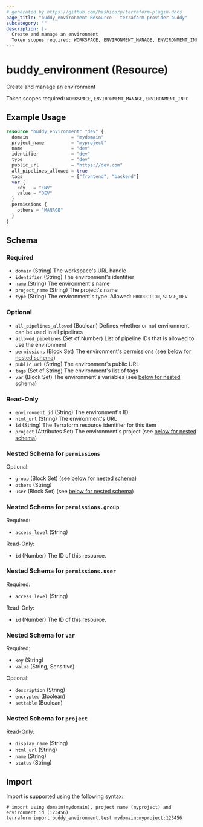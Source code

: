 ```yaml
---
# generated by https://github.com/hashicorp/terraform-plugin-docs
page_title: "buddy_environment Resource - terraform-provider-buddy"
subcategory: ""
description: |-
  Create and manage an environment
  Token scopes required: WORKSPACE, ENVIRONMENT_MANAGE, ENVIRONMENT_INFO
---
```


# buddy_environment (Resource)

Create and manage an environment

Token scopes required: `WORKSPACE`, `ENVIRONMENT_MANAGE`, `ENVIRONMENT_INFO`

## Example Usage

```terraform
resource "buddy_environment" "dev" {
  domain                = "mydomain"
  project_name          = "myproject"
  name                  = "dev"
  identifier            = "dev"
  type                  = "dev"
  public_url            = "https://dev.com"
  all_pipelines_allowed = true
  tags                  = ["frontend", "backend"]
  var {
    key   = "ENV"
    value = "DEV"
  }
  permissions {
    others = "MANAGE"
  }
}
```

<!-- schema generated by tfplugindocs -->
## Schema

### Required

- `domain` (String) The workspace's URL handle
- `identifier` (String) The environment's identifier
- `name` (String) The environment's name
- `project_name` (String) The project's name
- `type` (String) The environment's type. Allowed: `PRODUCTION`, `STAGE`, `DEV`

### Optional

- `all_pipelines_allowed` (Boolean) Defines whether or not environment can be used in all pipelines
- `allowed_pipelines` (Set of Number) List of pipeline IDs that is allowed to use the environment
- `permissions` (Block Set) The environment's permissions (see [below for nested schema](#nestedblock--permissions))
- `public_url` (String) The environment's public URL
- `tags` (Set of String) The environment's list of tags
- `var` (Block Set) The environment's variables (see [below for nested schema](#nestedblock--var))

### Read-Only

- `environment_id` (String) The environment's ID
- `html_url` (String) The environment's URL
- `id` (String) The Terraform resource identifier for this item
- `project` (Attributes Set) The environment's project (see [below for nested schema](#nestedatt--project))

<a id="nestedblock--permissions"></a>
### Nested Schema for `permissions`

Optional:

- `group` (Block Set) (see [below for nested schema](#nestedblock--permissions--group))
- `others` (String)
- `user` (Block Set) (see [below for nested schema](#nestedblock--permissions--user))

<a id="nestedblock--permissions--group"></a>
### Nested Schema for `permissions.group`

Required:

- `access_level` (String)

Read-Only:

- `id` (Number) The ID of this resource.


<a id="nestedblock--permissions--user"></a>
### Nested Schema for `permissions.user`

Required:

- `access_level` (String)

Read-Only:

- `id` (Number) The ID of this resource.



<a id="nestedblock--var"></a>
### Nested Schema for `var`

Required:

- `key` (String)
- `value` (String, Sensitive)

Optional:

- `description` (String)
- `encrypted` (Boolean)
- `settable` (Boolean)


<a id="nestedatt--project"></a>
### Nested Schema for `project`

Read-Only:

- `display_name` (String)
- `html_url` (String)
- `name` (String)
- `status` (String)

## Import

Import is supported using the following syntax:

```shell
# import using domain(mydomain), project name (myproject) and environment id (123456)
terraform import buddy_environment.test mydomain:myproject:123456
```

